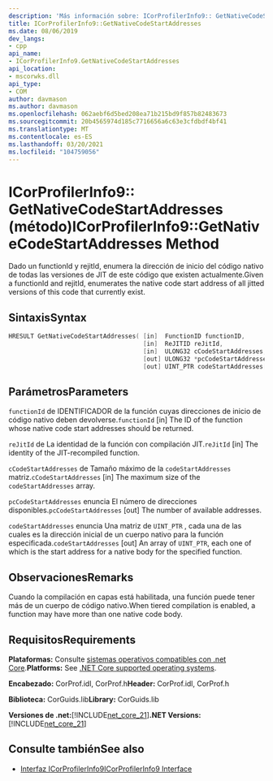 ```yaml
---
description: 'Más información sobre: ICorProfilerInfo9:: GetNativeCodeStartAddresses (método)'
title: ICorProfilerInfo9::GetNativeCodeStartAddresses
ms.date: 08/06/2019
dev_langs:
- cpp
api_name:
- ICorProfilerInfo9.GetNativeCodeStartAddresses
api_location:
- mscorwks.dll
api_type:
- COM
author: davmason
ms.author: davmason
ms.openlocfilehash: 062aebf6d5bed208ea71b215bd9f857b82483673
ms.sourcegitcommit: 20b4565974d185c7716656a6c63e3cfdbdf4bf41
ms.translationtype: MT
ms.contentlocale: es-ES
ms.lasthandoff: 03/20/2021
ms.locfileid: "104759056"
---
```

# <a name="icorprofilerinfo9getnativecodestartaddresses-method"></a><span data-ttu-id="3ec21-103">ICorProfilerInfo9:: GetNativeCodeStartAddresses (método)</span><span class="sxs-lookup"><span data-stu-id="3ec21-103">ICorProfilerInfo9::GetNativeCodeStartAddresses Method</span></span>

<span data-ttu-id="3ec21-104">Dado un functionId y rejitId, enumera la dirección de inicio del código nativo de todas las versiones de JIT de este código que existen actualmente.</span><span class="sxs-lookup"><span data-stu-id="3ec21-104">Given a functionId and rejitId, enumerates the native code start address of all jitted versions of this code that currently exist.</span></span>

## <a name="syntax"></a><span data-ttu-id="3ec21-105">Sintaxis</span><span class="sxs-lookup"><span data-stu-id="3ec21-105">Syntax</span></span>

```cpp
HRESULT GetNativeCodeStartAddresses( [in]  FunctionID functionID,
                                     [in]  ReJITID reJitId,
                                     [in]  ULONG32 cCodeStartAddresses,
                                     [out] ULONG32 *pcCodeStartAddresses,
                                     [out] UINT_PTR codeStartAddresses[]);
```

## <a name="parameters"></a><span data-ttu-id="3ec21-106">Parámetros</span><span class="sxs-lookup"><span data-stu-id="3ec21-106">Parameters</span></span>

<span data-ttu-id="3ec21-107">`functionId` de IDENTIFICADOR de la función cuyas direcciones de inicio de código nativo deben devolverse.</span><span class="sxs-lookup"><span data-stu-id="3ec21-107">`functionId` [in] The ID of the function whose native code start addresses should be returned.</span></span>

<span data-ttu-id="3ec21-108">`reJitId` de La identidad de la función con compilación JIT.</span><span class="sxs-lookup"><span data-stu-id="3ec21-108">`reJitId` [in] The identity of the JIT-recompiled function.</span></span>

<span data-ttu-id="3ec21-109">`cCodeStartAddresses` de Tamaño máximo de la `codeStartAddresses` matriz.</span><span class="sxs-lookup"><span data-stu-id="3ec21-109">`cCodeStartAddresses` [in] The maximum size of the `codeStartAddresses` array.</span></span>

<span data-ttu-id="3ec21-110">`pcCodeStartAddresses` enuncia El número de direcciones disponibles.</span><span class="sxs-lookup"><span data-stu-id="3ec21-110">`pcCodeStartAddresses` [out] The number of available addresses.</span></span>

<span data-ttu-id="3ec21-111">`codeStartAddresses` enuncia Una matriz de `UINT_PTR` , cada una de las cuales es la dirección inicial de un cuerpo nativo para la función especificada.</span><span class="sxs-lookup"><span data-stu-id="3ec21-111">`codeStartAddresses` [out] An array of `UINT_PTR`, each one of which is the start address for a native body for the specified function.</span></span>

## <a name="remarks"></a><span data-ttu-id="3ec21-112">Observaciones</span><span class="sxs-lookup"><span data-stu-id="3ec21-112">Remarks</span></span>

<span data-ttu-id="3ec21-113">Cuando la compilación en capas está habilitada, una función puede tener más de un cuerpo de código nativo.</span><span class="sxs-lookup"><span data-stu-id="3ec21-113">When tiered compilation is enabled, a function may have more than one native code body.</span></span>

## <a name="requirements"></a><span data-ttu-id="3ec21-114">Requisitos</span><span class="sxs-lookup"><span data-stu-id="3ec21-114">Requirements</span></span>

<span data-ttu-id="3ec21-115">**Plataformas:** Consulte [sistemas operativos compatibles con .net Core](../../../core/install/windows.md?pivots=os-windows).</span><span class="sxs-lookup"><span data-stu-id="3ec21-115">**Platforms:** See [.NET Core supported operating systems](../../../core/install/windows.md?pivots=os-windows).</span></span>

<span data-ttu-id="3ec21-116">**Encabezado:** CorProf.idl, CorProf.h</span><span class="sxs-lookup"><span data-stu-id="3ec21-116">**Header:** CorProf.idl, CorProf.h</span></span>

<span data-ttu-id="3ec21-117">**Biblioteca:** CorGuids.lib</span><span class="sxs-lookup"><span data-stu-id="3ec21-117">**Library:** CorGuids.lib</span></span>

<span data-ttu-id="3ec21-118">**Versiones de .net:**[!INCLUDE[net_core_21](../../../../includes/net-core-21-md.md)]</span><span class="sxs-lookup"><span data-stu-id="3ec21-118">**.NET Versions:** [!INCLUDE[net_core_21](../../../../includes/net-core-21-md.md)]</span></span>

## <a name="see-also"></a><span data-ttu-id="3ec21-119">Consulte también</span><span class="sxs-lookup"><span data-stu-id="3ec21-119">See also</span></span>

- [<span data-ttu-id="3ec21-120">Interfaz ICorProfilerInfo9</span><span class="sxs-lookup"><span data-stu-id="3ec21-120">ICorProfilerInfo9 Interface</span></span>](icorprofilerinfo9-interface.md)
